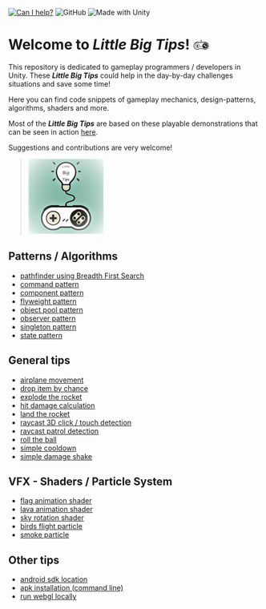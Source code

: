 [![Can I help?](https://img.shields.io/badge/Can%20I-help%3F-blue?style=for-the-badge)](https://alissin.github.io)
![GitHub](https://img.shields.io/github/license/alissin/little-big-tips?style=for-the-badge&color=brightgreen)
![Made with Unity](https://img.shields.io/badge/Made%20with-Unity-lightgrey?style=for-the-badge&logo=unity&color=black)

# Welcome to _**Little Big Tips**_! ![Joystick](https://raw.githubusercontent.com/alissin/alissin.github.io/master/images/joystick.png)

This repository is dedicated to gameplay programmers / developers in Unity. These _**Little Big Tips**_ could help in the day-by-day challenges situations and save some time!

Here you can find code snippets of gameplay mechanics, design-patterns, algorithms, shaders and more.

Most of the _**Little Big Tips**_ are based on these playable demonstrations that can be seen in action [here](https://simmer.io/@alissin).

Suggestions and contributions are very welcome!

> ![Logo](https://raw.githubusercontent.com/alissin/alissin.github.io/master/images/logo.png)

## Patterns / Algorithms

* [pathfinder using Breadth First Search](./pattern-algorithm/breadth-first-search)
* [command pattern](./pattern-algorithm/command)
* [component pattern](./pattern-algorithm/component)
* [flyweight pattern](./pattern-algorithm/flyweight)
* [object pool pattern](./pattern-algorithm/object-pool)
* [observer pattern](./pattern-algorithm/observer)
* [singleton pattern](./pattern-algorithm/singleton)
* [state pattern](./pattern-algorithm/state)

## General tips

* [airplane movement](./general-tips/airplane-movement)
* [drop item by chance](./general-tips/drop-item-by-chance)
* [explode the rocket](./general-tips/explode-the-rocket)
* [hit damage calculation](./general-tips/hit-damage-calculation)
* [land the rocket](./general-tips/land-the-rocket)
* [raycast 3D click / touch detection](./general-tips/raycast-3D-click-detection)
* [raycast patrol detection](./general-tips/raycast-patrol-detection)
* [roll the ball](./general-tips/roll-the-ball)
* [simple cooldown](./general-tips/simple-cooldown)
* [simple damage shake](./general-tips/simple-damage-shake)

## VFX - Shaders / Particle System

* [flag animation shader](./vfx/flag-animation-shader)
* [lava animation shader](./vfx/lava-animation-shader)
* [sky rotation shader](./vfx/sky-rotation-shader)
* [birds flight particle](./vfx/birds-flight-particle)
* [smoke particle](./vfx/smoke-particle)

## Other tips

* [android sdk location](./other-tips/android-sdk-location)
* [apk installation (command line)](./other-tips/apk-installation)
* [run webgl locally](./other-tips/run-webgl-locally)